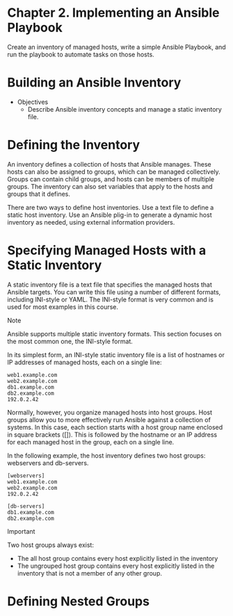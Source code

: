 # Chapter 2. Implementing an Ansible Playbook
Create an inventory of managed hosts, write a simple Ansible Playbook, and run the playbook to automate tasks on those hosts.
# Building an Ansible Inventory
- Objectives
  - Describe Ansible inventory concepts and manage a static inventory file.
# Defining the Inventory
An inventory defines a collection of hosts that Ansible manages. These hosts can also be assigned to groups, which can be managed collectively. Groups can contain child groups, and hosts can be members of multiple groups. The inventory can also set variables that apply to the hosts and groups that it defines.

There are two ways to define host inventories. Use a text file to define a static host inventory. Use an Ansible plig-in to generate a dynamic host inventory as needed, using external information providers.

# Specifying Managed Hosts with a Static Inventory
A static inventory file is a text file that specifies the managed hosts that Ansible targets. You can write this file using a number of different formats, including INI-style or YAML. The INI-style format is very common and is used for most examples in this course.
> [!NOTE]
Ansible supports multiple static inventory formats. This section focuses on the most common one, the INI-style format.

In its simplest form, an INI-style static inventory file is a list of hostnames or IP addresses of managed hosts, each on a single line:
```
web1.example.com
web2.example.com
db1.example.com
db2.example.com
192.0.2.42
```
Normally, however, you organize managed hosts into host groups. Host groups allow you to more effectively run Ansible against a collection of systems. In this case, each section starts with a host group name enclosed in square brackets ([]). This is followed by the hostname or an IP address for each managed host in the group, each on a single line.

In the following example, the host inventory defines two host groups: webservers and db-servers.
```
[webservers]
web1.example.com
web2.example.com
192.0.2.42

[db-servers]
db1.example.com
db2.example.com
```
> [!Important]
> Two host groups always exist:
>  - The all host group contains every host explicitly listed in the inventory
>  - The ungrouped host group contains every host explicitly listed in the inventory that is not a member of any other group.
# Defining Nested Groups
